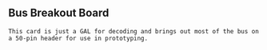 ## Bus Breakout Board
```
This card is just a GAL for decoding and brings out most of the bus on a 50-pin header for use in prototyping.
```
